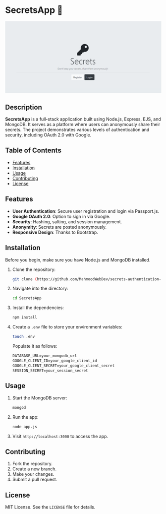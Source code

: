
# SecretsApp 🤫

![SecretsApp Logo](https://github.com/MahmoodWebDev/secrets-authentication-oauth2/blob/main/secrets.png)

## Description

**SecretsApp** is a full-stack application built using Node.js, Express, EJS, and MongoDB. It serves as a platform where users can anonymously share their secrets. The project demonstrates various levels of authentication and security, including OAuth 2.0 with Google.

## Table of Contents

- [Features](#features)
- [Installation](#installation)
- [Usage](#usage)
- [Contributing](#contributing)
- [License](#license)

## Features

- **User Authentication**: Secure user registration and login via Passport.js.
- **Google OAuth 2.0**: Option to sign in via Google.
- **Security**: Hashing, salting, and session management.
- **Anonymity**: Secrets are posted anonymously.
- **Responsive Design**: Thanks to Bootstrap.

## Installation

Before you begin, make sure you have Node.js and MongoDB installed.

1. Clone the repository:
   ```bash
   git clone (https://github.com/MahmoodWebDev/secrets-authentication-oauth2)
   ```
2. Navigate into the directory:
   ```bash
   cd SecretsApp
   ```
3. Install the dependencies:
   ```bash
   npm install
   ```
4. Create a `.env` file to store your environment variables:
   ```bash
   touch .env
   ```
   Populate it as follows:
   ```env
   DATABASE_URL=your_mongodb_url
   GOOGLE_CLIENT_ID=your_google_client_id
   GOOGLE_CLIENT_SECRET=your_google_client_secret
   SESSION_SECRET=your_session_secret
   ```

## Usage

1. Start the MongoDB server:
   ```bash
   mongod
   ```
2. Run the app:
   ```bash
   node app.js
   ```
3. Visit `http://localhost:3000` to access the app.

## Contributing

1. Fork the repository.
2. Create a new branch.
3. Make your changes.
4. Submit a pull request.

## License

MIT License. See the `LICENSE` file for details.
